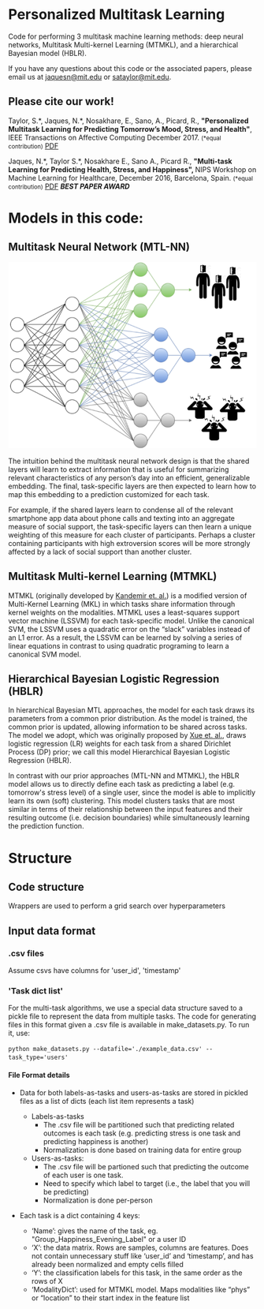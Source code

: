 # Personalized Multitask Learning
Code for performing 3 multitask machine learning methods: deep neural networks, Multitask Multi-kernel Learning (MTMKL), and a hierarchical Bayesian model (HBLR). 

If you have any questions about this code or the associated papers, please email us at jaquesn@mit.edu or sataylor@mit.edu. 

## Please cite our work!

Taylor, S.\*, Jaques, N.\*, Nosakhare, E., Sano, A., Picard, R., <strong>"Personalized Multitask Learning for Predicting Tomorrow’s Mood, Stress, and Health"</strong>, IEEE Transactions on Affective Computing December 2017. <small>(\*equal contribution)</small> <a href="https://affect.media.mit.edu/pdfs/17.TaylorJaques-PredictingTomorrowsMoods.pdf">PDF</a>

Jaques, N.\*, Taylor S.\*, Nosakhare E., Sano A., Picard R., <strong>"Multi-task Learning for Predicting Health, Stress, and Happiness", </strong> NIPS Workshop on Machine Learning for Healthcare, December 2016, Barcelona, Spain. <small>(\*equal contribution)</small> <a href="http://affect.media.mit.edu/pdfs/16.Jaques-Taylor-et-al-PredictingHealthStressHappiness.pdf">PDF</a> <strong>*BEST PAPER AWARD*</strong><br/>


# Models in this code:

## Multitask Neural Network (MTL-NN)

![image](mtl_nn_clusters.png)

The intuition behind the multitask neural network design is that the shared layers will learn to extract information 
that is useful for summarizing relevant characteristics of any person’s day into an efficient, generalizable embedding. 
The final, task-specific layers are then expected to learn how to map this embedding to a prediction customized for each 
task. 

For example, if the shared layers learn to condense all of the relevant smartphone app data about phone calls and 
texting into an aggregate measure of social support, the task-specific layers can then learn a unique weighting of this 
measure for each cluster of participants. Perhaps a cluster containing participants with high extroversion scores will 
be more strongly affected by a lack of social support than another cluster.



## Multitask Multi-kernel Learning (MTMKL)

MTMKL (originally developed by <a href="https://www.sciencedirect.com/science/article/pii/S0925231214005025">Kandemir 
et. al.</a>) is a modified version of Multi-Kernel Learning (MKL) in which tasks 
share information through kernel weights on the modalities.  MTMKL uses a least-squares support vector machine (LSSVM) 
for each task-specific model. Unlike the canonical SVM, the LSSVM uses a quadratic error on the “slack” variables 
instead of an L1 error. As a result, the LSSVM can be learned by solving a series of linear equations in contrast to 
using quadratic programing to learn a canonical SVM model.


## Hierarchical Bayesian Logistic Regression (HBLR)

In hierarchical Bayesian MTL approaches, the model for each task draws its parameters from a common prior distribution. 
As the model is trained, the common prior is updated, allowing information to be shared across tasks. The model we 
adopt, which was originally proposed by <a href="http://www.jmlr.org/papers/v8/xue07a.html">Xue et. al.</a>, draws logistic regression (LR) weights for each task 
from a shared Dirichlet Process (DP) prior; we call this model Hierarchical Bayesian Logistic Regression (HBLR).

In contrast with our prior approaches (MTL-NN and MTMKL), the HBLR model allows us to directly define each task as 
predicting a label (e.g. tomorrow's stress level) of a single user, since the model is able to implicitly learn its 
own (soft) clustering. This model clusters tasks that are most similar in terms of their relationship between the 
input features and their resulting outcome (i.e. decision boundaries) while simultaneously learning the prediction 
function.

# Structure

## Code structure
Wrappers are used to perform a grid search over hyperparameters

## Input data format
### .csv files
Assume csvs have columns for 'user_id', 'timestamp'

### 'Task dict list' 
For the multi-task algorithms, we use a special data structure saved to a pickle file to represent the data from multiple tasks. The code for generating files in this format given a .csv file is available in make_datasets.py. To run it, use:

```python make_datasets.py --datafile='./example_data.csv' --task_type='users'```

#### File Format details
- Data for both labels-as-tasks and users-as-tasks are stored in pickled files as a list of dicts (each list item represents a task)
    - Labels-as-tasks
        - The .csv file will be partitioned such that predicting related outcomes is each task (e.g. predicting stress is one task and predicting happiness is another)
        - Normalization is done based on training data for entire group
	- Users-as-tasks:
        - The .csv file will be partioned such that predicting the outcome of each user is one task.
        - Need to specify which label to target (i.e., the label that you will be predicting)
        - Normalization is done per-person
        
- Each task is a dict containing 4 keys:
    - ‘Name’: gives the name of the task, eg. "Group_Happiness_Evening_Label" or a user ID
    - ‘X’: the data matrix. Rows are samples, columns are features. Does not contain unnecessary stuff like ‘user_id’ and ‘timestamp’, and has already been normalized and empty cells filled
    - ‘Y’: the classification labels for this task, in the same order as the rows of X
    - ‘ModalityDict’: used for MTMKL model. Maps modalities like “phys” or “location” to their start index in the feature list 

